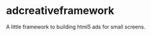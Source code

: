 adcreativeframework
===================

A little framework to building html5 ads for small screens.
